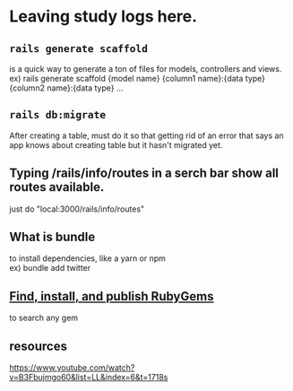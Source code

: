 # Leaving study logs here.

## `rails generate scaffold`

is a quick way to generate a ton of files for models, controllers and views.<br/>
ex) rails generate scaffold {model name} {column1 name}:{data type} {column2 name}:{data type} …

## `rails db:migrate`

After creating a table, must do it so that getting rid of an error that says an app knows about creating table but it hasn't migrated yet.

## Typing /rails/info/routes in a serch bar show all routes available.

just do "local:3000/rails/info/routes"

## What is bundle

to install dependencies, like a yarn or npm<br/>
ex) bundle add twitter

## [Find, install, and publish RubyGems]("https://rubygems.org/")

to search any gem

## resources

https://www.youtube.com/watch?v=B3Fbujmgo60&list=LL&index=6&t=1718s

